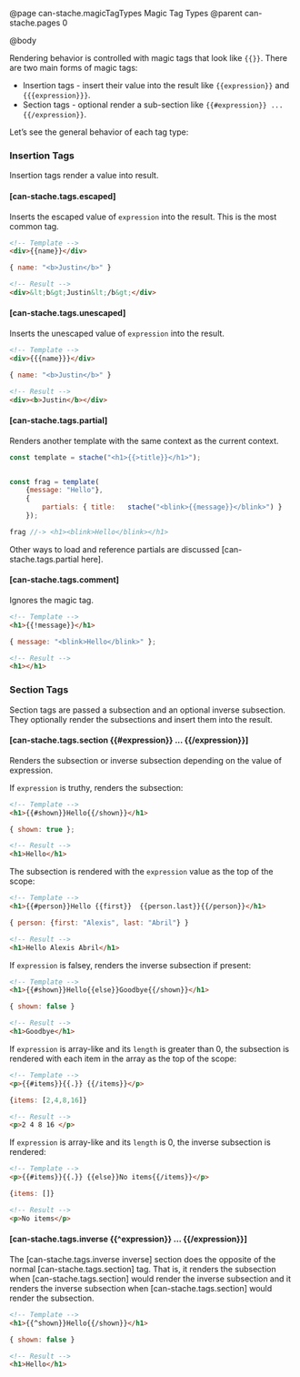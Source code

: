 @page can-stache.magicTagTypes Magic Tag Types
@parent can-stache.pages 0

@body

Rendering behavior is controlled with magic tags that look like `{{}}`.  There
are two main forms of magic tags:

 - Insertion tags - insert their value into the result like `{{expression}}` and `{{{expression}}}`.
 - Section tags - optional render a sub-section like `{{#expression}} ... {{/expression}}`.

Let’s see the general behavior of each tag type:

### Insertion Tags

Insertion tags render a value into result.

#### [can-stache.tags.escaped]

Inserts the escaped value of `expression` into the result. This is the most common tag.

```html
<!-- Template -->
<div>{{name}}</div>
```

```js
{ name: "<b>Justin</b>" }
```

```html
<!-- Result -->
<div>&lt;b&gt;Justin&lt;/b&gt;</div>
```

#### [can-stache.tags.unescaped]

Inserts the unescaped value of `expression` into the result.

```html
<!-- Template -->
<div>{{{name}}}</div>
```

```js
{ name: "<b>Justin</b>" }
```

```html
<!-- Result -->
<div><b>Justin</b></div>
```

#### [can-stache.tags.partial]

Renders another template with the same context as the current context.

```js
const template = stache("<h1>{{>title}}</h1>");


const frag = template(
	{message: "Hello"},
	{
		partials: { title:   stache("<blink>{{message}}</blink>") }
	});

frag //-> <h1><blink>Hello</blink></h1>
```

Other ways to load and reference partials are discussed [can-stache.tags.partial here].

#### [can-stache.tags.comment]

Ignores the magic tag.

```html
<!-- Template -->
<h1>{{!message}}</h1>
```

```js
{ message: "<blink>Hello</blink>" };
```

```html
<!-- Result -->
<h1></h1>
```

### Section Tags

Section tags are passed a subsection and an optional inverse subsection. They
optionally render the subsections and insert them into the result.

#### [can-stache.tags.section {{#expression}} ... {{/expression}}]

Renders the subsection or inverse subsection depending on the value of expression.

If `expression` is truthy, renders the subsection:

```html
<!-- Template -->
<h1>{{#shown}}Hello{{/shown}}</h1>
```

```js
{ shown: true };
```

```html
<!-- Result -->
<h1>Hello</h1>
```

The subsection is rendered with the `expression` value as the top of the scope:

```html
<!-- Template -->
<h1>{{#person}}Hello {{first}}  {{person.last}}{{/person}}</h1>
```

```js
{ person: {first: "Alexis", last: "Abril"} }
```

```html
<!-- Result -->
<h1>Hello Alexis Abril</h1>
```

If `expression` is falsey, renders the inverse subsection if present:

```html
<!-- Template -->
<h1>{{#shown}}Hello{{else}}Goodbye{{/shown}}</h1>
```

```js
{ shown: false }
```

```html
<!-- Result -->
<h1>Goodbye</h1>
```

If `expression` is array-like and its `length` is greater than 0, the subsection
is rendered with each item in the array as the top of the scope:

```html
<!-- Template -->
<p>{{#items}}{{.}} {{/items}}</p>
```

```js
{items: [2,4,8,16]}
```

```html
<!-- Result -->
<p>2 4 8 16 </p>
```

If `expression` is array-like and its `length` is 0, the inverse subsection
is rendered:

```html
<!-- Template -->
<p>{{#items}}{{.}} {{else}}No items{{/items}}</p>
```

```js
{items: []}
```

```html
<!-- Result -->
<p>No items</p>
```

#### [can-stache.tags.inverse {{^expression}} ... {{/expression}}]

The [can-stache.tags.inverse inverse] section does the opposite of the
normal [can-stache.tags.section] tag.  That is, it renders
the subsection when [can-stache.tags.section] would render the inverse subsection
and it renders the inverse subsection when [can-stache.tags.section] would
render the subsection.

```html
<!-- Template -->
<h1>{{^shown}}Hello{{/shown}}</h1>
```

```js
{ shown: false }
```

```html
<!-- Result -->
<h1>Hello</h1>
```
